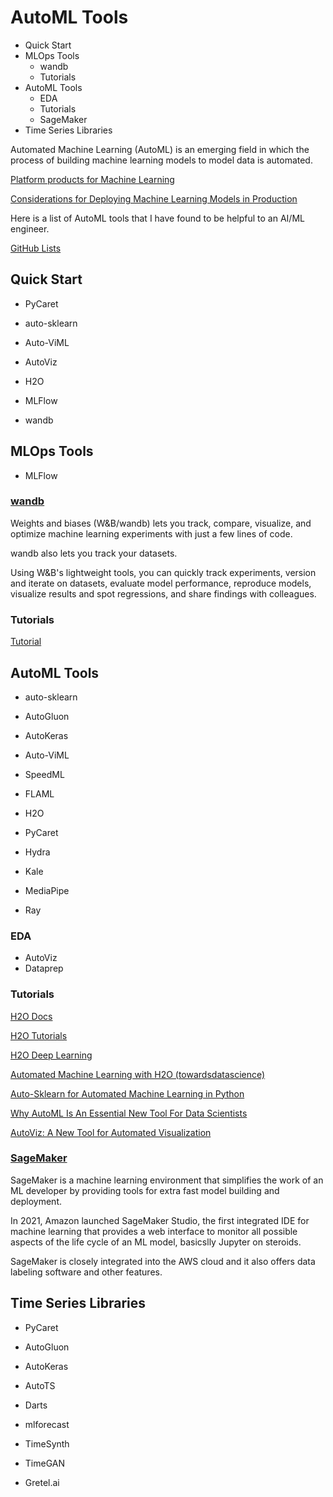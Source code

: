 # AutoML Tools

<!-- MarkdownTOC -->

- Quick Start
- MLOps Tools
    - wandb
    - Tutorials
- AutoML Tools
    - EDA
    - Tutorials
    - SageMaker
- Time Series Libraries

<!-- /MarkdownTOC -->


Automated Machine Learning (AutoML) is an emerging field in which the process of building machine learning models to model data is automated.

[Platform products for Machine Learning](https://towardsdatascience.com/platform-products-for-machine-learning-3d3749443d2)

[Considerations for Deploying Machine Learning Models in Production](https://www.anyscale.com/blog/considerations-for-deploying-machine-learning-models-in-production)


Here is a list of AutoML tools that I have found to be helpful to an AI/ML engineer. 

[GitHub Lists](https://github.com/codecypher?tab=stars)


## Quick Start

- PyCaret
- auto-sklearn
- Auto-ViML
- AutoViz
- H2O

- MLFlow
- wandb



## MLOps Tools

- MLFlow

### [wandb](https://docs.wandb.ai/)

Weights and biases (W&B/wandb) lets you track, compare, visualize, and optimize machine learning experiments with just a few lines of code. 

wandb also lets you track your datasets. 

Using W&B's lightweight tools, you can quickly track experiments, version and iterate on datasets, evaluate model performance, reproduce models, visualize results and spot regressions, and share findings with colleagues. 


### Tutorials

[Tutorial](https://www.mlflow.org/docs/latest/tutorials-and-examples/tutorial.html)



## AutoML Tools

- auto-sklearn
- AutoGluon
- AutoKeras
- Auto-ViML
- SpeedML

- FLAML
- H2O
- PyCaret

- Hydra
- Kale
- MediaPipe
- Ray


### EDA

- AutoViz
- Dataprep


### Tutorials

[H2O Docs](https://docs.h2o.ai/)

[H2O Tutorials](https://github.com/h2oai/h2o-tutorials)

[H2O Deep Learning](https://github.com/h2oai/h2o-tutorials/tree/master/tutorials/deeplearning)

[Automated Machine Learning with H2O (towardsdatascience)](https://towardsdatascience.com/automated-machine-learning-with-h2o-258a2f3a203f)

[Auto-Sklearn for Automated Machine Learning in Python](https://machinelearningmastery.com/auto-sklearn-for-automated-machine-learning-in-python/)

[Why AutoML Is An Essential New Tool For Data Scientists](https://towardsdatascience.com/why-automl-is-an-essential-new-tool-for-data-scientists-2d9ab4e25e46)

[AutoViz: A New Tool for Automated Visualization](https://towardsdatascience.com/autoviz-a-new-tool-for-automated-visualization-ec9c1744a6ad)


### [SageMaker](https://aws.amazon.com/sagemaker/?nc2=h_a1)

SageMaker is a machine learning environment that simplifies the work of an ML developer by providing tools for extra fast model building and deployment.

In 2021, Amazon launched SageMaker Studio, the first integrated IDE for machine learning that provides a web interface to monitor all possible aspects of the life cycle of an ML model, basicslly Jupyter on steroids. 

SageMaker is closely integrated into the AWS cloud and it also offers data labeling software and other features.


## Time Series Libraries

- PyCaret

- AutoGluon
- AutoKeras
- AutoTS
- Darts
- mlforecast

- TimeSynth
- TimeGAN
- Gretel.ai

